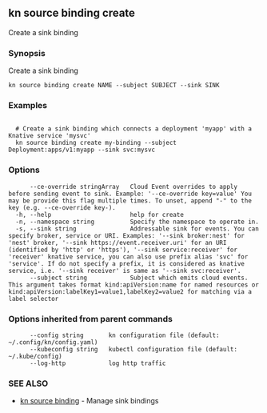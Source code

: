 ## kn source binding create

Create a sink binding

### Synopsis

Create a sink binding

```
kn source binding create NAME --subject SUBJECT --sink SINK
```

### Examples

```

  # Create a sink binding which connects a deployment 'myapp' with a Knative service 'mysvc'
  kn source binding create my-binding --subject Deployment:apps/v1:myapp --sink svc:mysvc
```

### Options

```
      --ce-override stringArray   Cloud Event overrides to apply before sending event to sink. Example: '--ce-override key=value' You may be provide this flag multiple times. To unset, append "-" to the key (e.g. --ce-override key-).
  -h, --help                      help for create
  -n, --namespace string          Specify the namespace to operate in.
  -s, --sink string               Addressable sink for events. You can specify broker, service or URI. Examples: '--sink broker:nest' for 'nest' broker, '--sink https://event.receiver.uri' for an URI (identified by 'http' or 'https'), '--sink service:receiver' for 'receiver' knative service, you can also use prefix alias 'svc' for 'service'. If do not specify a prefix, it is considered as knative service, i.e. '--sink receiver' is same as '--sink svc:receiver'.
      --subject string            Subject which emits cloud events. This argument takes format kind:apiVersion:name for named resources or kind:apiVersion:labelKey1=value1,labelKey2=value2 for matching via a label selector
```

### Options inherited from parent commands

```
      --config string       kn configuration file (default: ~/.config/kn/config.yaml)
      --kubeconfig string   kubectl configuration file (default: ~/.kube/config)
      --log-http            log http traffic
```

### SEE ALSO

* [kn source binding](kn_source_binding.md)	 - Manage sink bindings

